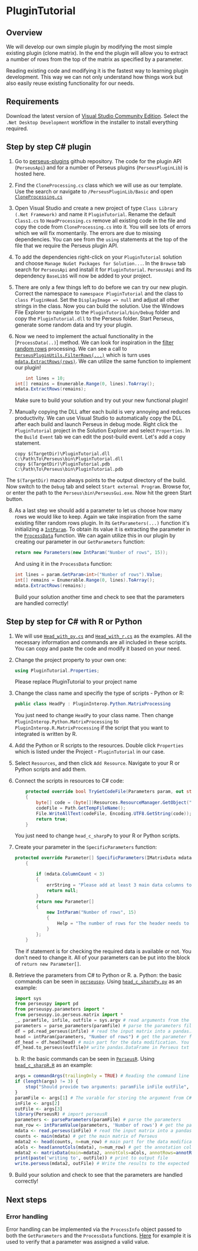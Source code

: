 ﻿# PluginTutorial

## Overview

We will develop our own simple plugin by modifying the most simple existing plugin (clone matrix).
In the end the plugin will allow you to extract a number of rows from the top of the matrix as specified
by a parameter.

Reading existing code and modifying it is the fastest way to learning plugin development.
This way we can not only understand how things work but also easily reuse existing functionality for our needs.

## Requirements

Download the latest version of [Visual Studio Community Edition](https://www.visualstudio.com/downloads/).
Select the `.Net Desktop Development` workflow in the installer to install everything required.

## Step by step C\# plugin

1. Go to [perseus-plugins](https://github.com/jurgencox/perseus-plugins) github repository. The code for the plugin API
(`PerseusApi`) and for a number of Perseus plugins (`PerseusPluginLib`) is hosted here.

2. Find the `CloneProcessing.cs` class which we will use as our template. Use the search or navigate to `/PerseusPluginLib/Basic`
and open [`CloneProcessing.cs`](https://github.com/JurgenCox/perseus-plugins/blob/master/PerseusPluginLib/Basic/CloneProcessing.cs)

3. Open Visual Studio and create a new project of type `Class Library (.Net Framework)`
and name it `PluginTutorial`. Rename the default `Class1.cs` to
`HeadProcessing.cs` remove all existing code in the file and copy the code from
`CloneProcessing.cs` into it.  You will see lots of errors which we will fix
momentarily.  The errors are due to missing dependencies. You can see from the
`using` statements at the top of the file that we require the Perseus plugin
API.

4. To add the dependencies right-click on your `PluginTutorial` solution and 
choose `Manage NuGet Packages for Solution...`. In the `Browse` tab search for
`PerseusApi` and install it for `PluginTutorial`. `PerseusApi` and its
dependency `BaseLibS` will now be added to your project.

5. There are only a few things left to do before we can try our new plugin.
Correct the namespace to `namespace PluginTutorial` and the class to `class
PluginHead`.  Set the `DisplayImage => null` and adjust all other strings
in the class.  Now you can build the solution. Use the Windows File Explorer to
navigate to the `PluginTutorial/bin/Debug` folder and copy the
`PluginTutorial.dll` to the Perseus folder.  Start Perseus, generate some
random data and try your plugin.

6. Now we need to implement the actual functionality in the [`ProcessData(..)`]
method. We can look for inspiration in the [filter random
rows](https://github.com/JurgenCox/perseus-plugins/blob/master/PerseusPluginLib/Filter/FilterRandomRows.cs)
processing. We can see a call to
[`PerseusPluginUtils.FilterRows(...)`](https://github.com/JurgenCox/perseus-plugins/blob/master/PerseusPluginLib/Filter/FilterRandomRows.cs#L43)
which is turn uses
[`mdata.ExtractRows(rows)`](https://github.com/JurgenCox/perseus-plugins/blob/master/PerseusPluginLib/Utils/PerseusPluginUtils.cs#L50).
We can utilize the same function to implement our plugin!

	```csharp
        int lines = 10;
	int[] remains = Enumerable.Range(0, lines).ToArray();
	mdata.ExtractRows(remains);
	```
	Make sure to build your solution and try out your new functional plugin!

7. Manually copying the DLL after each build is very annoying and reduces productivity. We can
use Visual Studio to automatically copy the DLL after each build and launch Perseus in debug
mode. Right click the `PluginTutorial` project in the Solution Explorer and select `Properties`.
In the `Build Event` tab we can edit the post-build event. Let's add a copy statement.

	```batch
	copy $(TargetDir)\PluginTutorial.dll C:\Path\To\Perseus\bin\PluginTutorial.dll
	copy $(TargetDir)\PluginTutorial.pdb C:\Path\To\Perseus\bin\PluginTutorial.pdb
	```

The `$(TargetDir)` macro always points to the output directory of the build.
Now switch to the `Debug` tab and select `Start external Program`. Browse for,
or enter the path to the `Perseus\bin\PerseusGui.exe`. Now hit the green Start
button.

8. As a last step we should add a parameter to let us choose how many rows we would like to keep. Again we take inspiration from the same existing filter random rows plugin.
In its `GetParameters(...)` function it's initializing a [`IntParam`](https://github.com/JurgenCox/perseus-plugins/blob/master/PerseusPluginLib/Filter/FilterRandomRows.cs#L34).
To obtain its value it is extracting the parameter in the [`ProcessData`](https://github.com/JurgenCox/perseus-plugins/blob/master/PerseusPluginLib/Filter/FilterRandomRows.cs#L39) function.
We can again utilize this in our plugin by creating our parameter in our `GetParameters` function:
	```csharp
	return new Parameters(new IntParam("Number of rows", 15));
	```
	And using it in the `ProcessData` function:

	```csharp
	int lines = param.GetParam<int>("Number of rows").Value;
	int[] remains = Enumerable.Range(0, lines).ToArray();
	mdata.ExtractRows(remains);
	```
	
	Build your solution another time and check to see that the parameters are handled correctly!

## Step by step for C\# with R or Python

1. We will use [`Head_with_py.cs`](https://github.com/JurgenCox/perseus-plugin-programming/blob/master/PluginTutorial/Head_with_py.cs) 
and [`Head_with_r.cs`](https://github.com/JurgenCox/perseus-plugin-programming/blob/master/PluginTutorial/Head_with_r.cs) as the examples.
All the necessary information and commands are all included in these scripts. You can copy and paste the code and modify it based on your need.

2. Change the project property to your own one:
    
	```csharp
    using PluginTutorial.Properties;
	```
	
	Please replace PluginTutorial to your project name

3. Change the class name and specifiy the type of scripts - Python or R:
    
	```csharp
    public class HeadPy : PluginInterop.Python.MatrixProcessing
	```
	
	You just need to change `HeadPy` to your class name. Then change `PluginInterop.Python.MatrixProcessing` to `PluginInterop.R.MatrixProcessing` if the script that you want to integrated is written by R.

4. Add the Python or R scripts to the resources. Double click `Properties` which is listed under the Project - `PluginTutorial` in our case.

5. Select `Resources`, and then click `Add Resource`. Navigate to your R or Python scripts and add them.

6. Connect the scripts in resources to C\# code:
    
	```csharp
        protected override bool TryGetCodeFile(Parameters param, out string codeFile)
        {
            byte[] code = (byte[])Resources.ResourceManager.GetObject("head_c_sharpPy");
            codeFile = Path.GetTempFileName();
            File.WriteAllText(codeFile, Encoding.UTF8.GetString(code));
            return true;
        }
	```
	
	You just need to change `head_c_sharpPy` to your R or Python scripts.

7. Create your parameter in the `SpecificParameters` function:
	
	```csharp
	protected override Parameter[] SpecificParameters(IMatrixData mdata, ref string errString)
        {

            if (mdata.ColumnCount < 3)
            {
                errString = "Please add at least 3 main data columns to the matrix.";
                return null;
            }
            return new Parameter[]
            {
                new IntParam("Number of rows", 15)
                {
                    Help = "The number of rows for the header needs to be kept."
                }
            };
        }
	```
    
	The if statement is for checking the required data is available or not. You don't need to change it.
	All of your parameters can be put into the block of `return new Parameter[]`.
	
8. Retrieve the parameters from C\# to Python or R.
    a. Python: the basic commands can be seen in [`perseuspy`](https://github.com/cox-labs/perseuspy). 
	Using [`head_c_sharpPy.py`](https://github.com/JurgenCox/perseus-plugin-programming/blob/master/PluginTutorial/Resources/head_c_sharpPy.py) as an example:
	
	```python
	import sys
    from perseuspy import pd
    from perseuspy.parameters import *
    from perseuspy.io.perseus.matrix import *
    _, paramfile, infile, outfile = sys.argv # read arguments from the command line (paramfile is the additional variable comparing to the basic command) 
    parameters = parse_parameters(paramfile) # parse the parameters file
    df = pd.read_perseus(infile) # read the input matrix into a pandas.DataFrame
    head = intParam(parameters, "Number of rows") # get the parameter from C# code
    df_head = df.head(head) # main part for the data modification. You can add your own script from here.
    df_head.to_perseus(outfile)# write pandas.DataFrame in Perseus txt format
	```

    b. R: the basic commands can be seen in [`PerseusR`](https://github.com/cox-labs/PerseusR). 
	Using [`head_c_sharpR.R`](https://github.com/JurgenCox/perseus-plugin-programming/blob/master/PluginTutorial/Resources/head_c_sharpR.R) as an example:
	
	```R
	args = commandArgs(trailingOnly = TRUE) # Reading the command line arguments provided by Perseus and parsing the data.
    if (length(args) != 3) {
        stop("Should provide two arguments: paramFile inFile outFile", call. = FALSE)
    }
    paramFile <- args[1] # The varable for storing the argument from C#
    inFile <- args[2]
    outFile <- args[3]
    library(PerseusR) # import perseusR
    parameters <- parseParameters(paramFile) # parse the parameters
    num_row <- intParamValue(parameters, 'Number of rows') # get the parameter
    mdata <- read.perseus(inFile) # read the input matrix into a pandas.DataFrame
    counts <- main(mdata) # get the main matrix of Perseus
    mdata2 <- head(counts, n=num_row) # main part for the data modification. You can add your own script from here. 
    aCols <- head(annotCols(mdata), n=num_row) # get the annotation columns of main matrix and reduce the amount to the assigned number of rows
    mdata2 <- matrixData(main=mdata2, annotCols=aCols, annotRows=annotRows(mdata)) # update the matrix
    print(paste('writing to', outFile)) # print to output file
    write.perseus(mdata2, outFile) # Write the results to the expected locations in the Perseus formats.
	```
9. Build your solution and check to see that the parameters are handled correctly!

## Next steps

### Error handling
Error handling can be implemented via the `ProcessInfo` object passed to both the `GetParameters` and the `ProcessData` functions.
[Here](https://github.com/JurgenCox/perseus-plugins/blob/master/PerseusPluginLib/Basic/DeHyphenateIds.cs#L32-L36) for example it is used to verify
that a parameter was assigned a valid value.

